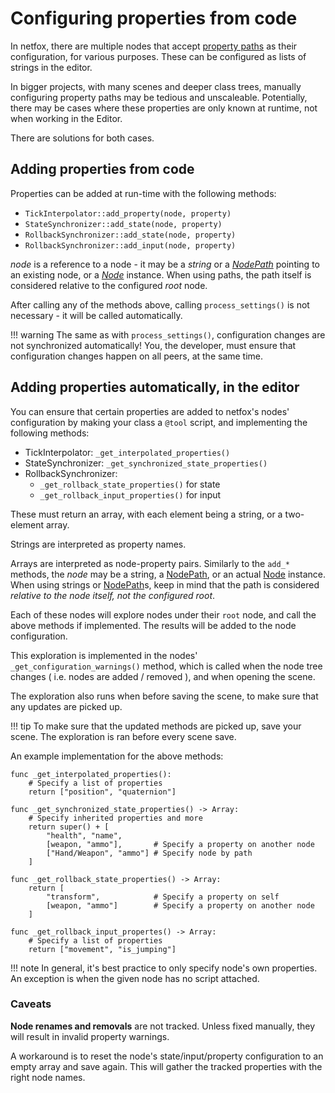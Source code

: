 # Configuring properties from code

In netfox, there are multiple nodes that accept [property paths] as their
configuration, for various purposes. These can be configured as lists of
strings in the editor.

In bigger projects, with many scenes and deeper class trees, manually
configuring property paths may be tedious and unscaleable. Potentially, there
may be cases where these properties are only known at runtime, not when working
in the Editor.

There are solutions for both cases.

## Adding properties from code

Properties can be added at run-time with the following methods:

* `TickInterpolator::add_property(node, property)`
* `StateSynchronizer::add_state(node, property)`
* `RollbackSynchronizer::add_state(node, property)`
* `RollbackSynchronizer::add_input(node, property)`

*node* is a reference to a node - it may be a *string* or a *[NodePath]*
pointing to an existing node, or a *[Node]* instance. When using paths, the
path itself is considered relative to the configured *root* node.

After calling any of the methods above, calling `process_settings()` is not
necessary - it will be called automatically.

!!! warning
    The same as with `process_settings()`, configuration changes are not
    synchronized automatically! You, the developer, must ensure that
    configuration changes happen on all peers, at the same time.

## Adding properties automatically, in the editor

You can ensure that certain properties are added to netfox's nodes'
configuration by making your class a `@tool` script, and implementing the
following methods:

* TickInterpolator: `_get_interpolated_properties()`
* StateSynchronizer: `_get_synchronized_state_properties()`
* RollbackSynchronizer:
  * `_get_rollback_state_properties()` for state
  * `_get_rollback_input_properties()` for input

These must return an array, with each element being a string, or a two-element
array.

Strings are interpreted as property names.

Arrays are interpreted as node-property pairs. Similarly to the `add_*`
methods, the *node* may be a string, a [NodePath], or an actual [Node]
instance. When using strings or [NodePath]s, keep in mind that the path is
considered *relative to the node itself, not the configured root*.

Each of these nodes will explore nodes under their `root` node, and call the
above methods if implemented. The results will be added to the node
configuration.

This exploration is implemented in the nodes' `_get_configuration_warnings()`
method, which is called when the node tree changes ( i.e. nodes are added /
removed ), and when opening the scene.

The exploration also runs when before saving the scene, to make sure that any
updates are picked up.

!!! tip
    To make sure that the updated methods are picked up, save your scene. The
    exploration is ran before every scene save.

An example implementation for the above methods:

```gdscript
func _get_interpolated_properties():
	# Specify a list of properties
	return ["position", "quaternion"]

func _get_synchronized_state_properties() -> Array:
	# Specify inherited properties and more
	return super() + [
		"health", "name",
		[weapon, "ammo"],		# Specify a property on another node
		["Hand/Weapon", "ammo"]	# Specify node by path
	]

func _get_rollback_state_properties() -> Array:
	return [
		"transform",			# Specify a property on self
		[weapon, "ammo"]		# Specify a property on another node
	]

func _get_rollback_input_propertes() -> Array:
	# Specify a list of properties
	return ["movement", "is_jumping"]
```

!!! note
    In general, it's best practice to only specify node's own properties. An
    exception is when the given node has no script attached.

### Caveats

**Node renames and removals** are not tracked. Unless fixed manually, they will
result in invalid property warnings.

A workaround is to reset the node's state/input/property configuration to an
empty array and save again. This will gather the tracked properties with the
right node names.

[property paths]: ../guides/property-paths.md
[NodePath]: https://docs.godotengine.org/en/stable/classes/class_nodepath.html
[Node]: https://docs.godotengine.org/en/stable/classes/class_node.html
